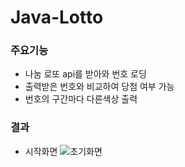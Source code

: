 # Java-Lotto

### 주요기능
- 나눔 로또 api를 받아와 번호 로딩
- 출력받은 번호와 비교하여 당첨 여부 가능
- 번호의 구간마다 다른색상 출력

### 결과
- 시작화면
![초기화면](https://user-images.githubusercontent.com/60810356/85218942-3adc9b00-b3da-11ea-9d4b-c21cea569ef1.JPG)

